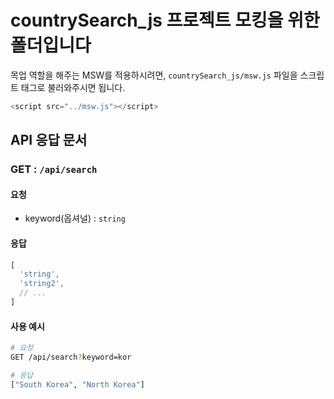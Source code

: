 # countrySearch_js 프로젝트 모킹을 위한 폴더입니다
목업 역할을 해주는 MSW를 적용하시려면, `countrySearch_js/msw.js` 파일을 스크립트 태그로 불러와주시면 됩니다.
```javascript
<script src="../msw.js"></script>
```

## API 응답 문서
### GET : `/api/search`
#### 요청
- keyword(옵셔널) : `string`

#### 응답
```javascript
[
  'string',
  'string2',
  // ...
]
```

#### 사용 예시
```bash
# 요청
GET /api/search?keyword=kor

# 응답
["South Korea", "North Korea"]
```
